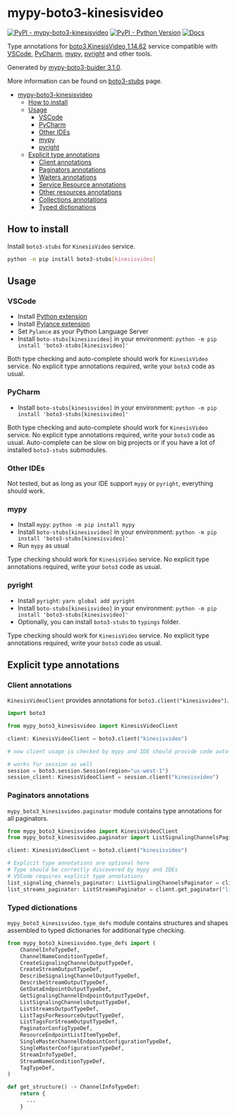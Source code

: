 # mypy-boto3-kinesisvideo

[![PyPI - mypy-boto3-kinesisvideo](https://img.shields.io/pypi/v/mypy-boto3-kinesisvideo.svg?color=blue)](https://pypi.org/project/mypy-boto3-kinesisvideo)
[![PyPI - Python Version](https://img.shields.io/pypi/pyversions/mypy-boto3-kinesisvideo.svg?color=blue)](https://pypi.org/project/mypy-boto3-kinesisvideo)
[![Docs](https://img.shields.io/readthedocs/mypy-boto3-builder.svg?color=blue)](https://mypy-boto3-builder.readthedocs.io/)

Type annotations for
[boto3.KinesisVideo 1.14.62](https://boto3.amazonaws.com/v1/documentation/api/1.14.62/reference/services/kinesisvideo.html#KinesisVideo) service
compatible with
[VSCode](https://code.visualstudio.com/),
[PyCharm](https://www.jetbrains.com/pycharm/),
[mypy](https://github.com/python/mypy),
[pyright](https://github.com/microsoft/pyright)
and other tools.

Generated by [mypy-boto3-buider 3.1.0](https://github.com/vemel/mypy_boto3_builder).

More information can be found on [boto3-stubs](https://pypi.org/project/boto3-stubs/) page.

- [mypy-boto3-kinesisvideo](#mypy-boto3-kinesisvideo)
  - [How to install](#how-to-install)
  - [Usage](#usage)
    - [VSCode](#vscode)
    - [PyCharm](#pycharm)
    - [Other IDEs](#other-ides)
    - [mypy](#mypy)
    - [pyright](#pyright)
  - [Explicit type annotations](#explicit-type-annotations)
    - [Client annotations](#client-annotations)
    - [Paginators annotations](#paginators-annotations)
    - [Waiters annotations](#waiters-annotations)
    - [Service Resource annotations](#service-resource-annotations)
    - [Other resources annotations](#other-resources-annotations)
    - [Collections annotations](#collections-annotations)
    - [Typed dictionations](#typed-dictionations)

## How to install

Install `boto3-stubs` for `KinesisVideo` service.

```bash
python -m pip install boto3-stubs[kinesisvideo]
```

## Usage

### VSCode

- Install [Python extension](https://marketplace.visualstudio.com/items?itemName=ms-python.python)
- Install [Pylance extension](https://marketplace.visualstudio.com/items?itemName=ms-python.vscode-pylance)
- Set `Pylance` as your Python Language Server
- Install `boto-stubs[kinesisvideo]` in your environment: `python -m pip install 'boto3-stubs[kinesisvideo]'`

Both type checking and auto-complete should work for `KinesisVideo` service.
No explicit type annotations required, write your `boto3` code as usual.

### PyCharm

- Install `boto-stubs[kinesisvideo]` in your environment: `python -m pip install 'boto3-stubs[kinesisvideo]'`

Both type checking and auto-complete should work for `KinesisVideo` service.
No explicit type annotations required, write your `boto3` code as usual.
Auto-complete can be slow on big projects or if you have a lot of installed `boto3-stubs` submodules.

### Other IDEs

Not tested, but as long as your IDE support `mypy` or `pyright`, everything should work.

### mypy

- Install `mypy`: `python -m pip install mypy`
- Install `boto-stubs[kinesisvideo]` in your environment: `python -m pip install 'boto3-stubs[kinesisvideo]'`
- Run `mypy` as usual

Type checking should work for `KinesisVideo` service.
No explicit type annotations required, write your `boto3` code as usual.

### pyright

- Install `pyright`: `yarn global add pyright`
- Install `boto-stubs[kinesisvideo]` in your environment: `python -m pip install 'boto3-stubs[kinesisvideo]'`
- Optionally, you can install `boto3-stubs` to `typings` folder.

Type checking should work for `KinesisVideo` service.
No explicit type annotations required, write your `boto3` code as usual.

## Explicit type annotations

### Client annotations

`KinesisVideoClient` provides annotations for `boto3.client("kinesisvideo")`.

```python
import boto3

from mypy_boto3_kinesisvideo import KinesisVideoClient

client: KinesisVideoClient = boto3.client("kinesisvideo")

# now client usage is checked by mypy and IDE should provide code auto-complete

# works for session as well
session = boto3.session.Session(region="us-west-1")
session_client: KinesisVideoClient = session.client("kinesisvideo")
```

### Paginators annotations

`mypy_boto3_kinesisvideo.paginator` module contains type annotations for all paginators.

```python
from mypy_boto3_kinesisvideo import KinesisVideoClient
from mypy_boto3_kinesisvideo.paginator import ListSignalingChannelsPaginator, ListStreamsPaginator

client: KinesisVideoClient = boto3.client("kinesisvideo")

# Explicit type annotations are optional here
# Type should be correctly discovered by mypy and IDEs
# VSCode requires explicit type annotations
list_signaling_channels_paginator: ListSignalingChannelsPaginator = client.get_paginator("list_signaling_channels")
list_streams_paginator: ListStreamsPaginator = client.get_paginator("list_streams")
```







### Typed dictionations

`mypy_boto3_kinesisvideo.type_defs` module contains structures and shapes assembled
to typed dictionaries for additional type checking.

```python
from mypy_boto3_kinesisvideo.type_defs import (
    ChannelInfoTypeDef,
    ChannelNameConditionTypeDef,
    CreateSignalingChannelOutputTypeDef,
    CreateStreamOutputTypeDef,
    DescribeSignalingChannelOutputTypeDef,
    DescribeStreamOutputTypeDef,
    GetDataEndpointOutputTypeDef,
    GetSignalingChannelEndpointOutputTypeDef,
    ListSignalingChannelsOutputTypeDef,
    ListStreamsOutputTypeDef,
    ListTagsForResourceOutputTypeDef,
    ListTagsForStreamOutputTypeDef,
    PaginatorConfigTypeDef,
    ResourceEndpointListItemTypeDef,
    SingleMasterChannelEndpointConfigurationTypeDef,
    SingleMasterConfigurationTypeDef,
    StreamInfoTypeDef,
    StreamNameConditionTypeDef,
    TagTypeDef,
)

def get_structure() -> ChannelInfoTypeDef:
    return {
      ...
    }
```
